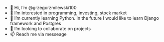 - 👋 Hi, I’m @grzegorzmilewski100
- 👀 I’m interested in programming, investing, stock market 
- 🌱 I’m currently learning Python. In the future I would like to learn Django framework and Postgres
- 💞️ I’m looking to collaborate on projects
- 📫 Reach me via messeage 

<!---
grzegorzmilewski100/grzegorzmilewski100 is a ✨ special ✨ repository because its `README.md` (this file) appears on your GitHub profile.
You can click the Preview link to take a look at your changes.
--->
